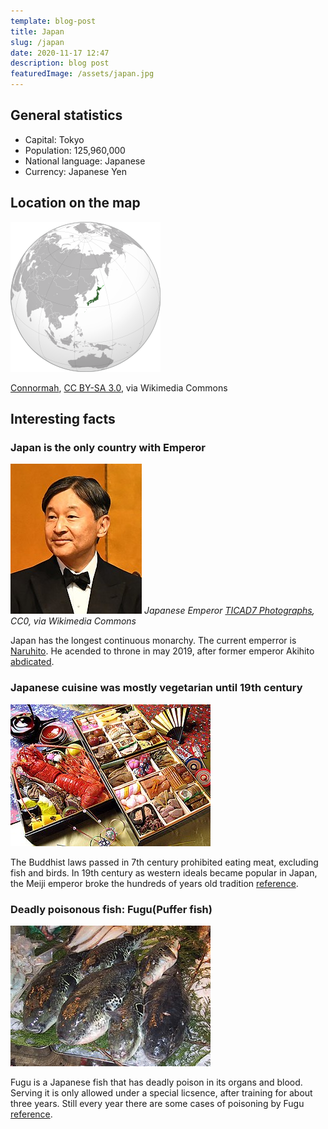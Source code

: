 ```yaml
---
template: blog-post
title: Japan
slug: /japan
date: 2020-11-17 12:47
description: blog post
featuredImage: /assets/japan.jpg
---
```

## General statistics

- Capital: Tokyo
- Population: 125,960,000
- National language: Japanese
- Currency: Japanese Yen

## Location on the map

![Japan on map](240px-Japan-map.png)

<a href="https://commons.wikimedia.org/wiki/File:Japan_(orthographic_projection).svg">Connormah</a>, <a href="https://creativecommons.org/licenses/by-sa/3.0">CC BY-SA 3.0</a>, via Wikimedia Commons

## Interesting facts

### Japan is the only country with Emperor

![](emperor-naruhito.png)
*Japanese Emperor <a href="https://commons.wikimedia.org/wiki/File:Emperor_Naruhito_at_TICAD7_(cropped).jpg">TICAD7 Photographs</a>, CC0, via Wikimedia Commons*

Japan has the longest continuous monarchy. The current emperror is [Naruhito](https://www.pri.org/stories/2019-04-25/japan-s-next-emperor-modern-multilingual-environmentalist). He acended to throne in may 2019, after former emperor Akihito [abdicated](https://www.pri.org/stories/2019-04-25/japan-s-next-emperor-modern-multilingual-environmentalist).

### Japanese cuisine was mostly vegetarian until 19th century

![Osechi, new year special dishes <a href="https://commons.wikimedia.org/wiki/File:Oseti.jpg">No machine-readable author provided. Sixgimic assumed (based on copyright claims).</a>, <a href="http://creativecommons.org/licenses/by-sa/3.0/">CC BY-SA 3.0</a>, via Wikimedia Commons](japanese-food.png)

The Buddhist laws passed in 7th century prohibited eating meat, excluding fish and birds. In 19th century as western ideals became popular in Japan, the Meiji emperor broke the hundreds of years old tradition [reference](https://japanology.org/2019/04/20-facts-on-japanese-culture/).

### Deadly poisonous fish: Fugu(Puffer fish)

![A tray of Fugu rubripes on ice. <a href="https://commons.wikimedia.org/wiki/File:Fugu.Tsukiji.CR.jpg">Chris 73 / Wikimedia Commons</a>, <a href="https://creativecommons.org/licenses/by-sa/3.0">CC BY-SA 3.0</a>, via Wikimedia Commons](fugu.png)

Fugu is a Japanese fish that has deadly poison in its organs and blood. Serving it is only allowed under a special licsence, after training for about three years. Still every year there are some cases of poisoning by Fugu [reference](https://japanology.org/2019/04/20-facts-on-japanese-culture/).

